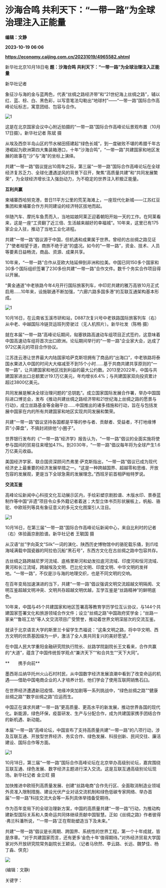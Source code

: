 # 沙海合鸣 共利天下：“一带一路”为全球治理注入正能量
**编辑：文静**

**2023-10-19 06:06**

**https://economy.caijing.com.cn/20231019/4965582.shtml**

新华社北京10月18日电 **题：沙海合鸣 共利天下：“一带一路”为全球治理注入正能量**

新华社记者

象征沙与海的金与蓝两色，代表“丝绸之路经济带”和“21世纪海上丝绸之路”，辅以红、蓝、棕、白、黑色彩，以写意笔法勾勒出“地球村”——“一带一路”国际合作高峰论坛标志，寓意团结、包容与合作。

![1](https://tx3.cdn.caijing.com.cn/2023/1019/1697694558224.jpg)

这是在北京国家会议中心附近拍摄的“一带一路”国际合作高峰论坛景观布置（10月17日摄）。新华社记者 陈斌 摄

从埃及西奈半岛山区的节水梯田搭建起“绿色长城”，到一度破败不堪的希腊千年古港崛起为欧洲第四大集装箱港口，十年“沙海合鸣”，“一带一路”共建国家和地区发展的故事在“沙”与“海”的坐标上演绎。

共建“一带一路”倡议提出10周年之际，第三届“一带一路”国际合作高峰论坛在全球经济复苏乏力、全球化遭遇逆风的背景下召开，聚焦“高质量共建”和“共同发展繁荣”，为全球经济增长注入强劲动力，为不稳定的世界注入积极正能量。

**互利共赢**

柬埔寨西哈努克港，昔日11平方公里的荒芜海滩上，一座现代化新城——江苏红豆集团和柬埔寨合作方共同建设的经济特区拔地而起。

伴随汽车、摩托车鱼贯而入，当地姑娘阿莱正迎着朝阳开始一天的工作。在阿莱看来，这是一座“工资翻了近三倍、生活越来越好的幸福城”。10年来，这里已有175家企业入驻，推动了当地工业化进程。

共建“一带一路”倡议源于中国，但机遇和成果属于世界。曾经的古丝绸之路见证了“使者相望于道，商旅不绝于途”的盛况。如今的“一带一路”，资金、技术、人员等要素日益畅流，商品、资源、成果共享。

10年来，“一带一路”合作从亚欧大陆延伸到非洲和拉美。中国已同150多个国家和30多个国际组织签署了230多份共建“一带一路”合作文件。数千个务实合作项目得以开展。

“黄金通道”中老铁路今年4月开行国际旅客列车，中印尼共建的雅万高铁10月正式启用……10年来，设施联通不断加强，“六廊六路多国多港”的互联互通架构基本形成。

![1](https://img4.caijing.com.cn/2023/1019/1697694532189.jpg)

10月16日，在云南省玉溪市研和站，D887次复兴号中老铁路国际旅客列车（右）从中老、中越国际冷链货运班列旁驶过（无人机照片）。新华社发（陈畅 摄）

就在本届“一带一路”高峰论坛期间，匈塞铁路高速动车组项目正式签约，这意味着中国高速动车组将首次出口欧洲。论坛期间举行的“一带一路”企业家大会，达成了972亿美元的项目合作协议。

江苏连云港让世界最大内陆国家哈萨克斯坦拥有了商品的“出海口”，中老铁路将泰国水果进入中国的时间大大缩减至不到15个小时……基于共商共建共享原则的“一带一路”，让共建国家和地区找到利益的最大公约数。2013至2022年，中国与共建国家进出口总额累计19.1万亿美元，年均增长6.4%；与共建国家双向投资累计超过3800亿美元。

共同发展是解决全球治理问题的“总钥匙”。成立国家国际发展合作署，举办中国国际进口博览会，发布《推动共建丝绸之路经济带和21世纪海上丝绸之路的愿景与行动》，成立丝路基金等金融平台……中国推出的诸多措施和行动，旨在与包括发展中国家在内的所有共建国家和地区实现共同发展和繁荣。

共建“一带一路”倡议坚持各国都是平等的参与者、贡献者、受益者，不打地缘博弈“小算盘”，不搞封闭排他“小圈子”。

世界银行发布的《“一带一路”经济学》报告认为，“一带一路”倡议的全面实施将使参与国间的贸易往来增加4.1%。到2030年，“一带一路”倡议每年将为全球产生1.6万亿美元收益。

美国经济学家、联合国资深顾问杰弗里·萨克斯指出，“一带一路”倡议已成为现代经济史上最重要的经济发展举措之一。“这是一种跨越国界、超越零和思维、开放包容的发展观，更是当下全球急需的发展理念。”西班牙前首相萨帕特罗说。

**交流互鉴**

高峰论坛新闻中心科技文化互动展示区内，手绘彩塑京剧脸谱、木版水印、景泰蓝制作等中国“非遗”项目令众多外籍记者着迷；大型立体书页形状展板上，帆船、骆驼、中欧班列等具有象征意义的多元文化图案引人注目。

![1](https://img2.caijing.com.cn/2023/1019/1697694507468.jpg)

10月16日，在第三届“一带一路”国际合作高峰论坛新闻中心，来自比利时的记者（右）体验画京剧脸谱。新华社记者 王毓国 摄

从汉语“丝”字向英文“Silk”一词的演化、陕西历史博物馆中的骆驼载乐俑，到爪哇海域满载中国瓷器的阿拉伯沉船“黑石号”，东西方文化在古丝绸之路中包容共存。

古丝绸之路跨越尼罗河流域、底格里斯河和幼发拉底河流域、印度河和恒河流域、黄河和长江流域，跨越埃及文明、巴比伦文明、印度文明、中华文明的发祥地。“一带一路”，不仅是沙与海的地理交织，也是不同文明的交响。

在百年变局加速演进的当下，共建“一带一路”倡议强调文明交流超越文明隔阂、文明互鉴超越文明冲突、文明共存超越文明优越，互学互鉴是“丝路精神”的鲜明底色。

10年来，中国与45个共建国家和地区签署高等教育学历学位互认协议，与144个共建国家签署文化和旅游领域合作文件；设立“丝绸之路”中国政府奖学金；“丝路一家亲”“鲁班工坊”等人文交流项目广受赞誉，推动着世界文明深层次的交流互鉴。

就读于北京语言大学的斯里兰卡留学生杰福说：“这条文明之路，将中华文明、西方文明的优质基因熔为一炉，激活了全人类共同复兴的美好愿望。”

在中国人民大学重阳金融研究院执行院长、丝路学院副院长王文看来，合作共赢的“大道”，蕴含了中国传统哲学观点“兼济天下”“和合共生”“天下大同”。

**　　携手向前**

墨西哥瓜纳华托州火山石村村民，从中国数字经济发展浪潮中看到了改变命运的机遇——借助中国电商企业的人才培养计划，他们学会了使用互联网销售石臼。

在世界经济遭遇新冠疫情、地缘冲突加剧等一系列挑战中，“绿色丝绸之路”“健康丝绸之路”“数字丝绸之路”应运而生。

中国正在谋求共建“一带一路”更高质量、更高水平的新发展，推动世界各国的现代化。新能源，绿色环保，疫苗研发、生产与分配合作，成为共建国家携手团结合作的新机遇、新动能。

本届“一带一路”高峰论坛，中国宣布了支持高质量共建“一带一路”的八项行动，涉及互联互通、开放型世界经济、务实合作、绿色发展、科技创新、民间交往、廉洁建设、国际合作等方面。

![1](https://tx2.cdn.caijing.com.cn/2023/1019/1697694479569.jpg)

10月18日，第三届“一带一路”国际合作高峰论坛在北京举办高级别论坛，嘉宾围绕互联互通、绿色发展、数字经济主题进行深入交流。这是互联互通高级别论坛现场。新华社记者 金立旺 摄

加快推进中欧班列高质量发展、创建“丝路电商”合作先行区、全面取消制造业领域外资准入限制措施、建设光伏产业对话交流机制和绿色低碳专家网络、举办首届“一带一路”科技交流大会等一系列具体举措备受期待。

作为百年变局下的全球治理新方案，中国的高质量共建“一带一路”行动，为推动构建新型国际关系和人类命运共同体继续贡献中国智慧。正如《丝绸之路》作者彼得·弗兰科潘所说，“‘一带一路’正在帮助塑造当下及未来。”

共建“一带一路”倡议是长周期、跨国界、系统性的世界工程，第一个十年成就，皆是序章。“对于共建国家而言，还有更多‘金色十年’值得期待。”对外经济贸易大学国家对外开放研究院常务副院长王颖说。（记者马欣然、李云路、长远、魏梦佳、杨丁淼、侠克）

![](https://tx1.cdn.caijing.com.cn/2014-03-27/114048455.jpg)

(编辑：文静)

关键字：